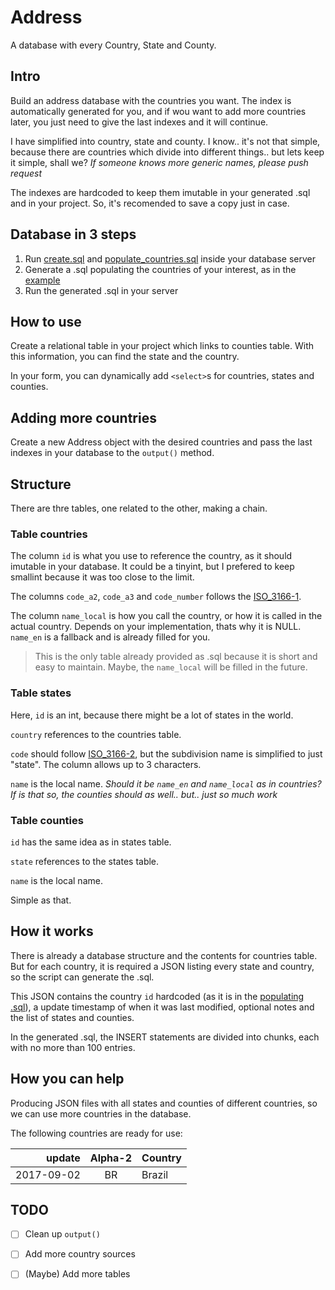 # Address

A database with every Country, State and County.


## Intro

Build an address database with the countries you want. The index is
automatically generated for you, and if wou want to add more countries later,
you just need to give the last indexes and it will continue.

I have simplified into country, state and county. I know.. it's not that simple,
because there are countries which divide into different things.. but lets keep
it simple, shall we? _If someone knows more generic names, please push request_

The indexes are hardcoded to keep them imutable in your generated .sql and in
your project. So, it's recomended to save a copy just in case.


## Database in 3 steps

1. Run [create.sql][create] and [populate_countries.sql][countries] inside your
   database server
2. Generate a .sql populating the countries of your interest, as in the [example][example]
3. Run the generated .sql in your server


## How to use

Create a relational table in your project which links to counties table. With
this information, you can find the state and the country.

In your form, you can dynamically add `<select>`s for countries, states and
counties.


## Adding more countries

Create a new Address object with the desired countries and pass the last indexes
in your database to the `output()` method.


## Structure

There are thre tables, one related to the other, making a chain.


### Table countries

The column `id` is what you use to reference the country, as it should imutable
in your database. It could be a tinyint, but I prefered to keep smallint because
it was too close to the limit.

The columns `code_a2`, `code_a3` and `code_number` follows the [ISO_3166-1][ISO_3166-1].

The column `name_local` is how you call the country, or how it is called in the
actual country. Depends on your implementation, thats why it is NULL. `name_en`
is a fallback and is already filled for you.

> This is the only table already provided as .sql because it is short and easy
> to maintain. Maybe, the `name_local` will be filled in the future.


### Table states

Here, `id` is an int, because there might be a lot of states in the world.

`country` references to the countries table.

`code` should follow [ISO_3166-2][ISO_3166-2], but the subdivision name is
simplified to just "state". The column allows up to 3 characters.

`name` is the local name. _Should it be `name_en` and `name_local` as in
countries? If is that so, the counties should as well.. but.. just so much work_


### Table counties

`id` has the same idea as in states table.

`state` references to the states table.

`name` is the local name.

Simple as that.


## How it works

There is already a database structure and the contents for countries table. But
for each country, it is required a JSON listing every state and country, so the
script can generate the .sql.

This JSON contains the country `id` hardcoded (as it is in the [populating .sql][countries]),
a update timestamp of when it was last modified, optional notes and the list of
states and counties.

In the generated .sql, the INSERT statements are divided into chunks, each with
no more than 100 entries.


## How you can help

Producing JSON files with all states and counties of different countries, so we
can use more countries in the database.

The following countries are ready for use:

update     | Alpha-2 | Country
----------:|:-------:|:-------
2017-09-02 | BR      | Brazil

## TODO

- [ ] Clean up `output()`
- [ ] Add more country sources
- [ ] (Maybe) Add more tables


[create]: ../data/Address/create.sql
[countries]: ../data/Address/populate_countries.sql
[example]: ../examples/address.php
[ISO_3166-1]: https://en.wikipedia.org/wiki/ISO_3166-1
[ISO_3166-2]: https://en.wikipedia.org/wiki/ISO_3166-2
